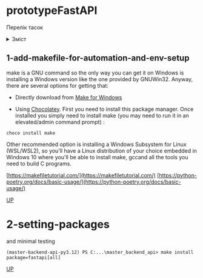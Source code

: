 # prototypeFastAPI

Перелік тасок
<details>
  <summary>Зміст</summary>

- [1-add-makefile-for-automation](#1-add-makefile-for-automation-and-env-setup)
- [# 2-setting-packages](#2-setting-packages)

</details>

## 1-add-makefile-for-automation-and-env-setup

make is a GNU command so the only way you can get it on Windows is installing a Windows version like the one provided by GNUWin32.
Anyway, there are several options for getting that:

- Directly download from [Make for Windows](https://gnuwin32.sourceforge.net/packages/make.htm)

- Using [Chocolatey](https://chocolatey.org/install). First you need to install this package manager.
Once installed you simply need to install make (you may need to run it in an elevated/admin command prompt) :
```commandline
choco install make
```

Other recommended option is installing a Windows Subsystem for Linux (WSL/WSL2), so you'll have a Linux distribution of your choice embedded in Windows 10 where you'll be able to install make, gccand all the tools you need to build C programs.

[https://makefiletutorial.com/](https://makefiletutorial.com/)
[https://python-poetry.org/docs/basic-usage/](https://python-poetry.org/docs/basic-usage/)

[UP](#prototypeFastAPI)


# 2-setting-packages
and minimal testing

```commandline
(master-backend-api-py3.12) PS C:...\master_backend_api> make install package=fastapi[all]

```

[UP](#prototypeFastAPI)
